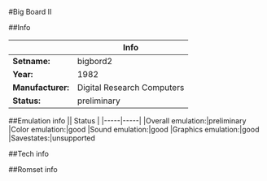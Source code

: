 #Big Board II

##Info

||Info|
|-----|-----|
|**Setname:**|bigbord2
|**Year:**|1982
|**Manufacturer:**|Digital Research Computers
|**Status:**|preliminary

##Emulation info
|| Status |
|-----|-----|
|Overall emulation:|preliminary
|Color emulation:|good
|Sound emulation:|good
|Graphics emulation:|good
|Savestates:|unsupported

##Tech info

##Romset info

<!--- START OF EDITED COMMENT DO NOT TOUCH TEXT ABOVE-->

